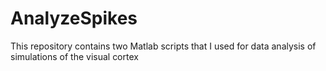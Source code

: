 # AnalyzeSpikes
This repository contains two Matlab scripts that I used for data analysis of simulations of the visual cortex
